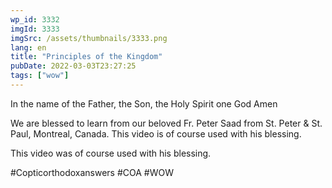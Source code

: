 ```yaml
---
wp_id: 3332
imgId: 3333
imgSrc: /assets/thumbnails/3333.png
lang: en
title: "Principles of the Kingdom"
pubDate: 2022-03-03T23:27:25
tags: ["wow"]
---
```


<!-- page: 6 -->

<p>In the name of the Father, the Son, the Holy Spirit one God Amen</p>
<p>We are blessed to learn from our beloved Fr. Peter Saad from St. Peter &amp; St. Paul, Montreal, Canada. This video is of course used with his blessing.</p>
<p>This video was of course used with his blessing.</p>
<p>#Copticorthodoxanswers #COA #WOW</p>
